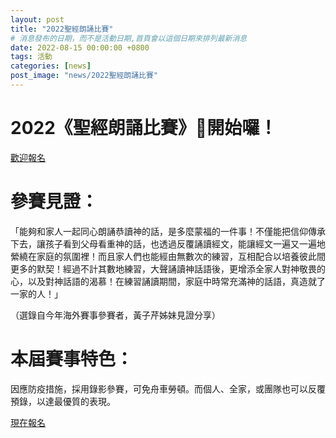 ```yaml
---
layout: post
title: "2022聖經朗誦比賽"
# 消息發布的日期，而不是活動日期,首頁會以這個日期來排列最新消息
date: 2022-08-15 00:00:00 +0800
tags: 活動
categories: [news]
post_image: "news/2022聖經朗誦比賽"
---
```


# 2022《聖經朗誦比賽》🏃開始囉！
<a class="main-btn main-btn-2" target="_blank" href="https://bit.ly/3veGZiG">歡迎報名</a>


# 參賽見證：

「能夠和家人一起同心朗誦恭讀神的話，是多麼蒙福的一件事！不僅能把信仰傳承下去，讓孩子看到父母看重神的話，也透過反覆誦讀經文，能讓經文一遍又一遍地縈繞在家庭的氛圍裡！而且家人們也能經由無數次的練習，互相配合以培養彼此間更多的默契！經過不計其數地練習，大聲誦讀神話語後，更增添全家人對神敬畏的心，以及對神話語的渴慕！在練習誦讀期間，家庭中時常充滿神的話語，真造就了一家的人！」

（選錄自今年海外賽事參賽者，黃子芹姊妹見證分享）


# ️本屆賽事特色：
因應防疫措施，採用錄影參賽，可免舟車勞頓。而個人、全家，或團隊也可以反覆預錄，以達最優質的表現。


<a class="main-btn main-btn-2" target="_blank" href="https://bit.ly/3veGZiG">現在報名</a>
